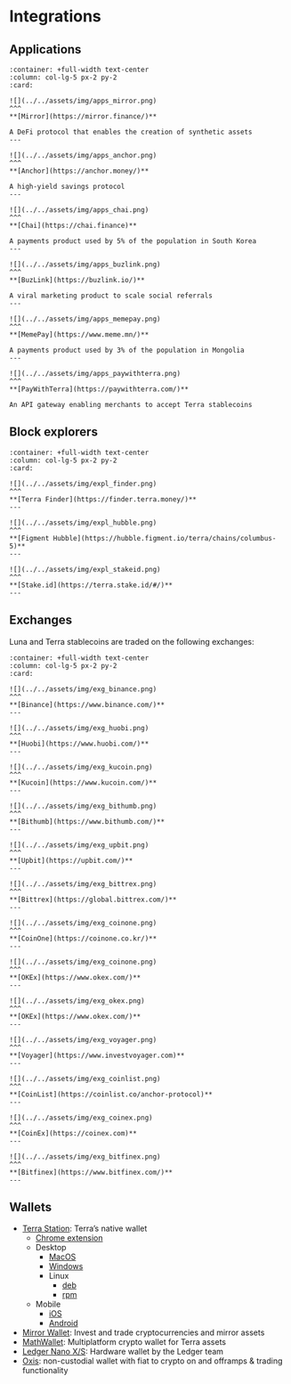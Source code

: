 # Integrations

## Applications

````{panels}
:container: +full-width text-center
:column: col-lg-5 px-2 py-2
:card:

![](../../assets/img/apps_mirror.png)
^^^
**[Mirror](https://mirror.finance/)**

A DeFi protocol that enables the creation of synthetic assets
---

![](../../assets/img/apps_anchor.png)
^^^
**[Anchor](https://anchor.money/)**

A high-yield savings protocol
---

![](../../assets/img/apps_chai.png)
^^^
**[Chai](https://chai.finance)**

A payments product used by 5% of the population in South Korea
---

![](../../assets/img/apps_buzlink.png)
^^^
**[BuzLink](https://buzlink.io/)**

A viral marketing product to scale social referrals
---

![](../../assets/img/apps_memepay.png)
^^^
**[MemePay](https://www.meme.mn/)**

A payments product used by 3% of the population in Mongolia
---

![](../../assets/img/apps_paywithterra.png)
^^^
**[PayWithTerra](https://paywithterra.com/)**

An API gateway enabling merchants to accept Terra stablecoins

````

## Block explorers

````{panels}
:container: +full-width text-center
:column: col-lg-5 px-2 py-2
:card:

![](../../assets/img/expl_finder.png)
^^^
**[Terra Finder](https://finder.terra.money/)**
---

![](../../assets/img/expl_hubble.png)
^^^
**[Figment Hubble](https://hubble.figment.io/terra/chains/columbus-5)**
---

![](../../assets/img/expl_stakeid.png)
^^^
**[Stake.id](https://terra.stake.id/#/)**
---

````

## Exchanges

Luna and Terra stablecoins are traded on the following exchanges:

````{panels}
:container: +full-width text-center
:column: col-lg-5 px-2 py-2
:card:

![](../../assets/img/exg_binance.png)
^^^
**[Binance](https://www.binance.com/)**
---

![](../../assets/img/exg_huobi.png)
^^^
**[Huobi](https://www.huobi.com/)**
---

![](../../assets/img/exg_kucoin.png)
^^^
**[Kucoin](https://www.kucoin.com/)**
---

![](../../assets/img/exg_bithumb.png)
^^^
**[Bithumb](https://www.bithumb.com/)**
---

![](../../assets/img/exg_upbit.png)
^^^
**[Upbit](https://upbit.com/)**
---

![](../../assets/img/exg_bittrex.png)
^^^
**[Bittrex](https://global.bittrex.com/)**
---

![](../../assets/img/exg_coinone.png)
^^^
**[CoinOne](https://coinone.co.kr/)**
---

![](../../assets/img/exg_coinone.png)
^^^
**[OKEx](https://www.okex.com/)**
---

![](../../assets/img/exg_okex.png)
^^^
**[OKEx](https://www.okex.com/)**
---

![](../../assets/img/exg_voyager.png)
^^^
**[Voyager](https://www.investvoyager.com)**
---

![](../../assets/img/exg_coinlist.png)
^^^
**[CoinList](https://coinlist.co/anchor-protocol)**
---

![](../../assets/img/exg_coinex.png)
^^^
**[CoinEx](https://coinex.com)**
---

![](../../assets/img/exg_bitfinex.png)
^^^
**[Bitfinex](https://www.bitfinex.com/)**
---
````

## Wallets

* [Terra Station](https://station.terra.money/): Terra’s native wallet
  * [Chrome extension](https://chrome.google.com/webstore/detail/terra-station/aiifbnbfobpmeekipheeijimdpnlpgpp)
  * Desktop
    * [MacOS](https://github.com/terra-money/station/releases/download/v3.5.0/Terra.Station-1.1.0.dmg)
    * [Windows](https://github.com/terra-money/station/releases/download/v3.5.0/Terra.Station.Setup.1.1.0.exe)
    * Linux
      * [deb](https://github.com/terra-money/station/releases/download/v3.5.0/station-electron_1.1.1_amd64.deb)
      * [rpm](https://github.com/terra-money/station/releases/download/v3.5.0/station-electron-1.1.1.x86_64.rpm)
  * Mobile
    * [iOS](https://apps.apple.com/app/id1548434735)
    * [Android](https://play.google.com/store/apps/details?id=money.terra.station)
* [Mirror Wallet](https://mirrorwallet.com/): Invest and trade cryptocurrencies and mirror assets
* [MathWallet](https://mathwallet.org/en-us/): Multiplatform crypto wallet for Terra assets
* [Ledger Nano X/S](https://support.ledger.com/hc/en-us/articles/360017698979-Terra-LUNA-): Hardware wallet by the Ledger team
* [Oxis](https://www.oxis.com/): non-custodial wallet with fiat to crypto on and offramps & trading functionality
